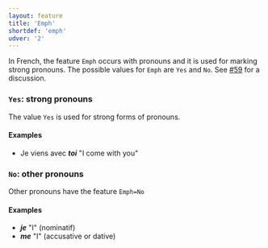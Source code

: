 ```yaml
---
layout: feature
title: 'Emph'
shortdef: 'emph'
udver: '2'
---
```


In French, the feature `Emph` occurs with pronouns and it is used for marking strong pronouns.
The possible values for `Emph` are `Yes` and `No`.
See [#59](https://github.com/UniversalDependencies/docs/issues/919) for a discussion.

### <a name="Yes">`Yes`</a>: strong pronouns

The value `Yes` is used for strong forms of pronouns.

#### Examples

* Je viens avec _<b>toi</b>_ "I come with you"

### <a name="No">`No`</a>: other pronouns

Other pronouns have the feature `Emph=No`

#### Examples

* _<b>je</b>_ "I" (nominatif)
* _<b>me</b>_ "I" (accusative or dative)

<!-- Interlanguage links updated Po 6. listopadu 2023, 21:41:43 CET -->
